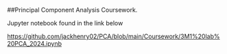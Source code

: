 ##Principal Component Analysis Coursework.

Jupyter notebook found in the link below

https://github.com/jackhenry02/PCA/blob/main/Coursework/3M1%20lab%20PCA_2024.ipynb
